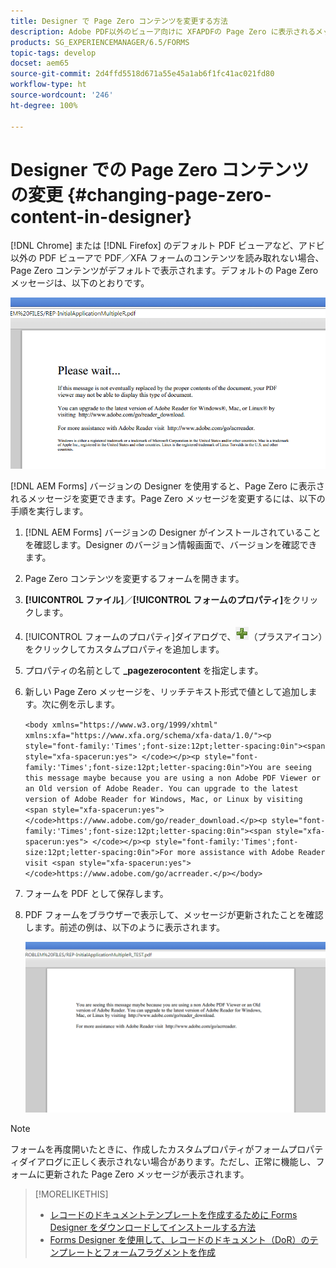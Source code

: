 ```yaml
---
title: Designer で Page Zero コンテンツを変更する方法
description: Adobe PDF以外のビューア向けに XFAPDFの Page Zero に表示されるメッセージを変更します。
products: SG_EXPERIENCEMANAGER/6.5/FORMS
topic-tags: develop
docset: aem65
source-git-commit: 2d4ffd5518d671a55e45a1ab6f1fc41ac021fd80
workflow-type: ht
source-wordcount: '246'
ht-degree: 100%

---
```



# Designer での Page Zero コンテンツの変更 {#changing-page-zero-content-in-designer}

[!DNL Chrome] または [!DNL Firefox] のデフォルト PDF ビューアなど、アドビ以外の PDF ビューアで PDF／XFA フォームのコンテンツを読み取れない場合、Page Zero コンテンツがデフォルトで表示されます。デフォルトの Page Zero メッセージは、以下のとおりです。

![defaultpage0message](assets/defaultpage0message.png)

[!DNL AEM Forms] バージョンの Designer を使用すると、Page Zero に表示されるメッセージを変更できます。Page Zero メッセージを変更するには、以下の手順を実行します。

1. [!DNL AEM Forms] バージョンの Designer がインストールされていることを確認します。Designer のバージョン情報画面で、バージョンを確認できます。

1. Page Zero コンテンツを変更するフォームを開きます。

1. **[!UICONTROL ファイル]**／**[!UICONTROL フォームのプロパティ]**&#x200B;をクリックします。

1. [!UICONTROL フォームのプロパティ]ダイアログで、![プラス](assets/plus.png)（プラスアイコン）をクリックしてカスタムプロパティを追加します。

1. プロパティの名前として **_pagezerocontent** を指定します。
1. 新しい Page Zero メッセージを、リッチテキスト形式で値として追加します。次に例を示します。


   `<body xmlns="https://www.w3.org/1999/xhtml" xmlns:xfa="https://www.xfa.org/schema/xfa-data/1.0/"><p style="font-family:'Times';font-size:12pt;letter-spacing:0in"><span style="xfa-spacerun:yes"> </code></p><p style="font-family:'Times';font-size:12pt;letter-spacing:0in">You are seeing this message maybe because you are using a non Adobe PDF Viewer or an Old version of Adobe Reader. You can upgrade to the latest version of Adobe Reader for Windows, Mac, or Linux by visiting <span style="xfa-spacerun:yes"> </code>https://www.adobe.com/go/reader_download.</p><p style="font-family:'Times';font-size:12pt;letter-spacing:0in"><span style="xfa-spacerun:yes"> </code></p><p style="font-family:'Times';font-size:12pt;letter-spacing:0in">For more assistance with Adobe Reader visit <span style="xfa-spacerun:yes"> </code>https://www.adobe.com/go/acrreader.</p></body>`

1. フォームを PDF として保存します。

1. PDF フォームをブラウザーで表示して、メッセージが更新されたことを確認します。前述の例は、以下のように表示されます。

   ![changedmessage](assets/changedmessage.png)

>[!NOTE]
>
>フォームを再度開いたときに、作成したカスタムプロパティがフォームプロパティダイアログに正しく表示されない場合があります。ただし、正常に機能し、フォームに更新された Page Zero メッセージが表示されます。

>[!MORELIKETHIS]
>
>* [レコードのドキュメントテンプレートを作成するために Forms Designer をダウンロードしてインストールする方法](/help/forms/installing-configuring-designer.md)
>* [Forms Designer を使用して、レコードのドキュメント（DoR）のテンプレートとフォームフラグメントを作成](/help/forms/use-forms-designer.md)
